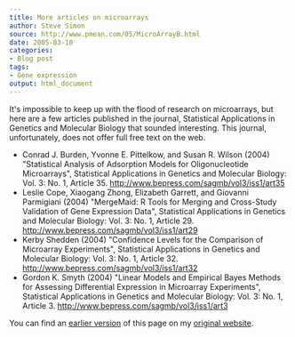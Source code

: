 ```yaml
---
title: More articles on microarrays
author: Steve Simon
source: http://www.pmean.com/05/MicroArrayB.html
date: 2005-03-10
categories:
- Blog post
tags:
- Gene expression 
output: html_document
---
```

It\'s impossible to keep up with the flood of research on microarrays,
but here are a few articles published in the journal, Statistical
Applications in Genetics and Molecular Biology that sounded interesting.
This journal, unfortunately, does not offer full free text on the web.

-   Conrad J. Burden, Yvonne E. Pittelkow, and Susan R. Wilson (2004)
    \"Statistical Analysis of Adsorption Models for Oligonucleotide
    Microarrays\", Statistical Applications in Genetics and Molecular
    Biology: Vol. 3: No. 1, Article 35.
    <http://www.bepress.com/sagmb/vol3/iss1/art35>
-   Leslie Cope, Xiaogang Zhong, Elizabeth Garrett, and Giovanni
    Parmigiani (2004) \"MergeMaid: R Tools for Merging and Cross-Study
    Validation of Gene Expression Data\", Statistical Applications in
    Genetics and Molecular Biology: Vol. 3: No. 1, Article 29.
    <http://www.bepress.com/sagmb/vol3/iss1/art29>
-   Kerby Shedden (2004) \"Confidence Levels for the Comparison of
    Microarray Experiments\", Statistical Applications in Genetics and
    Molecular Biology: Vol. 3: No. 1, Article 32.
    <http://www.bepress.com/sagmb/vol3/iss1/art32>
-   Gordon K. Smyth (2004) \"Linear Models and Empirical Bayes Methods
    for Assessing Differential Expression in Microarray Experiments\",
    Statistical Applications in Genetics and Molecular Biology: Vol. 3:
    No. 1, Article 3. <http://www.bepress.com/sagmb/vol3/iss1/art3>

You can find an [earlier version](http://www.pmean.com/05/MicroArrayB.html) of this page on my [original website](http://www.pmean.com/original_site.html).
